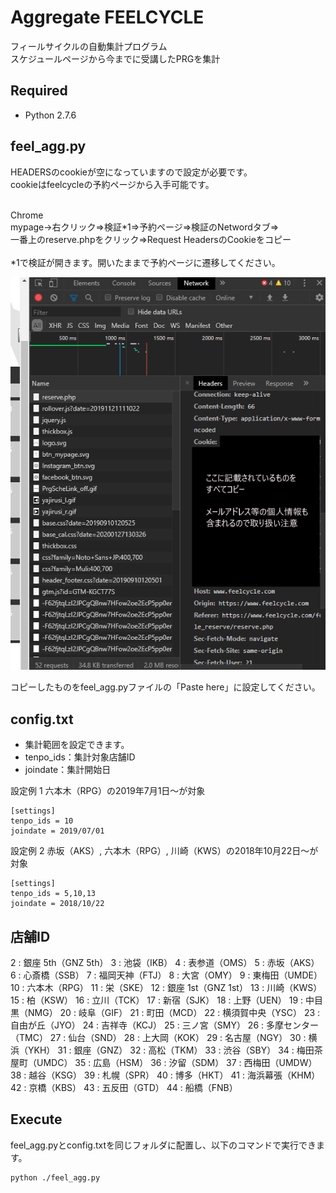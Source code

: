 # Aggregate FEELCYCLE

フィールサイクルの自動集計プログラム<br>
スケジュールページから今までに受講したPRGを集計<br>

## Required
* Python 2.7.6

## feel_agg.py
HEADERSのcookieが空になっていますので設定が必要です。<br>
cookieはfeelcycleの予約ページから入手可能です。<br><br>

Chrome<br>
mypage→右クリック⇒検証*1⇒予約ページ⇒検証のNetwordタブ⇒<br>
一番上のreserve.phpをクリック⇒Request HeadersのCookieをコピー<br><br>
*1で検証が開きます。開いたままで予約ページに遷移してください。<br>

![sample](https://github.com/Remin18/agg-fc-sch/blob/master/fc_console.PNG)

コピーしたものをfeel_agg.pyファイルの「Paste here」に設定してください。

## config.txt
* 集計範囲を設定できます。
* tenpo_ids：集計対象店舗ID
* joindate：集計開始日

設定例 1
六本木（RPG）の2019年7月1日～が対象
```
[settings]
tenpo_ids = 10
joindate = 2019/07/01
```

設定例 2
赤坂（AKS）, 六本木（RPG）, 川崎（KWS）の2018年10月22日～が対象
```
[settings]
tenpo_ids = 5,10,13
joindate = 2018/10/22
```

## 店舗ID
2 : 銀座 5th（GNZ 5th）
3 : 池袋（IKB）
4 : 表参道（OMS）
5 : 赤坂（AKS）
6 : 心斎橋（SSB）
7 : 福岡天神（FTJ）
8 : 大宮（OMY）
9 : 東梅田（UMDE）
10 : 六本木（RPG）
11 : 栄（SKE）
12 : 銀座 1st（GNZ 1st）
13 : 川崎（KWS）
15 : 柏（KSW）
16 : 立川（TCK）
17 : 新宿（SJK）
18 : 上野（UEN）
19 : 中目黒（NMG）
20 : 岐阜（GIF）
21 : 町田（MCD）
22 : 横須賀中央（YSC）
23 : 自由が丘（JYO）
24 : 吉祥寺（KCJ）
25 : 三ノ宮（SMY）
26 : 多摩センター（TMC）
27 : 仙台（SND）
28 : 上大岡（KOK）
29 : 名古屋（NGY）
30 : 横浜（YKH）
31 : 銀座（GNZ）
32 : 高松（TKM）
33 : 渋谷（SBY）
34 : 梅田茶屋町（UMDC）
35 : 広島（HSM）
36 : 汐留（SDM）
37 : 西梅田（UMDW）
38 : 越谷（KSG）
39 : 札幌（SPR）
40 : 博多（HKT）
41 : 海浜幕張（KHM）
42 : 京橋（KBS）
43 : 五反田（GTD）
44 : 船橋（FNB）

## Execute
feel_agg.pyとconfig.txtを同じフォルダに配置し、以下のコマンドで実行できます。<br>
```
python ./feel_agg.py
```
